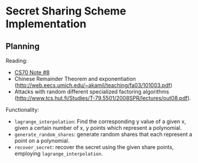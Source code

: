 # Secret Sharing Scheme Implementation

## Planning

Reading:
- [CS70 Note #8](http://www.eecs70.org/static/notes/n8.pdf)
- Chinese Remainder Theorem and exponentiation (http://web.eecs.umich.edu/~akamil/teaching/fa03/101003.pdf)
- Attacks with random different specialized factoring algorithms (http://www.tcs.hut.fi/Studies/T-79.5501/2008SPR/lectures/out08.pdf).

Functionality:
- `lagrange_interpolation`: Find the corresponding y value of a given x, given a certain number of x, y points which represent a polynomial.
- `generate_random_shares`: generate random shares that each represent a point on a polynomial.
- `recover_secret`: recover the secret using the given share points, employing `lagrange_interpolation`.
